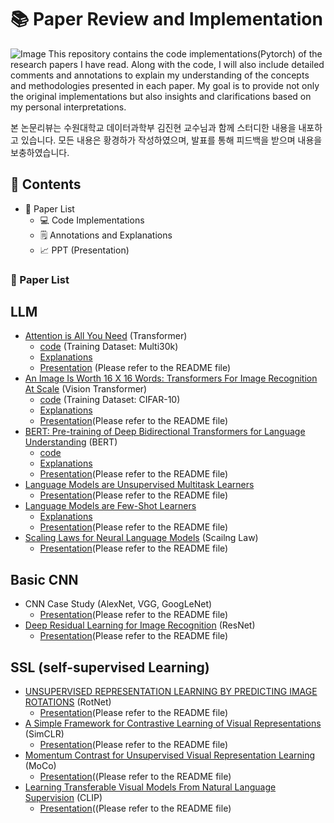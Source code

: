 # 📚 Paper Review and Implementation

![Image](https://github.com/user-attachments/assets/fff6081e-1eb1-4289-b7c3-c7e3c80311d9)
This repository contains the code implementations(Pytorch) of the research papers I have read. Along with the code, I will also include detailed comments and annotations to explain my understanding of the concepts and methodologies presented in each paper. My goal is to provide not only the original implementations but also insights and clarifications based on my personal interpretations.

본 논문리뷰는 수원대학교 데이터과학부 김진현 교수님과 함께 스터디한 내용을 내포하고 있습니다.
모든 내용은 황경하가 작성하였으며, 발표를 통해 피드백을 받으며 내용을 보충하였습니다.

## 📝 Contents  
- 📖 Paper List  
  - 💻 Code Implementations
  - 🗒️ Annotations and Explanations
  - 📈 PPT (Presentation)

### 📖 Paper List

## LLM
- [Attention is All You Need](http://arxiv.org/abs/1706.03762) (Transformer)
  - [code](https://github.com/kyeongha-git/Study/tree/main/Transformer) (Training Dataset: Multi30k)
  - [Explanations](https://kyeongha-blog.tistory.com/entry/Transformer-Attention-Is-All-You-Need)
  - [Presentation](https://github.com/kyeongha-git/Study/tree/main/Transformer) (Please refer to the README file)
- [An Image Is Worth 16 X 16 Words: Transformers For Image Recognition At Scale](http://arxiv.org/abs/2010.11929) (Vision Transformer)
  - [code](https://github.com/kyeongha-git/Study/tree/main/ViT) (Training Dataset: CIFAR-10)
  - [Explanations](https://kyeongha-blog.tistory.com/entry/Vision-Transformer-AN-IMAGE-IS-WORTH-16X16-WORDS-TRANSFORMERS-FOR-IMAGE-RECOGNITION-AT-SCALE)
  - [Presentation](https://github.com/kyeongha-git/Study/tree/main/ViT)(Please refer to the README file)
- [BERT: Pre-training of Deep Bidirectional Transformers for Language Understanding](https://arxiv.org/abs/1810.04805) (BERT)
  - [code](https://github.com/kyeongha-git/Study/tree/main/BERT-pytorch)
  - [Explanations](https://kyeongha-blog.tistory.com/entry/LLM-BERT-Pre-training-of-Deep-Bidirectional-Transformers-for-Language-Understanding-%EB%85%BC%EB%AC%B8-%EB%A6%AC%EB%B7%B0-%EA%B8%B0%EC%B4%88%EB%B6%80%ED%84%B0-%EA%BC%BC%EA%BC%BC%ED%9E%88)
  - [Presentation](https://github.com/kyeongha-git/Study/tree/main/BERT-pytorch)(Please refer to the README file)
- [Language Models are Unsupervised Multitask Learners](https://cdn.openai.com/better-language-models/language_models_are_unsupervised_multitask_learners.pdf)
  - [Presentation](https://github.com/kyeongha-git/Study/tree/main/GPT-2)(Please refer to the README file)
- [Language Models are Few-Shot Learners](https://papers.nips.cc/paper_files/paper/2020/file/1457c0d6bfcb4967418bfb8ac142f64a-Paper.pdf)
  - [Explanations](https://kyeongha-blog.tistory.com/entry/GPT-3-Language-Models-are-Few-Shot-Learners-%EB%85%BC%EB%AC%B8-%EB%A6%AC%EB%B7%B0-%EA%B8%B0%EC%B4%88%EB%B6%80%ED%84%B0-%EA%BC%BC%EA%BC%BC%ED%9E%88)
  - [Presentation](https://github.com/kyeongha-git/Study/tree/main/GPT-3)(Please refer to the README file)
- [Scaling Laws for Neural Language Models](http://arxiv.org/abs/2001.08361) (Scailng Law)
  - [Presentation](https://github.com/kyeongha-git/Study/tree/main/Scailng%20Law)(Please refer to the README file)

## Basic CNN
- CNN Case Study (AlexNet, VGG, GoogLeNet)
  - [Presentation](https://github.com/kyeongha-git/Study/tree/main/CNN%20(AlexNet%2CVGG%2CGoogLeNet))(Please refer to the README file)
- [Deep Residual Learning for Image Recognition](https://arxiv.org/abs/1512.03385) (ResNet)
  - [Presentation](https://github.com/kyeongha-git/Study/tree/main/ResNet)(Please refer to the README file)

## SSL (self-supervised Learning)
- [UNSUPERVISED REPRESENTATION LEARNING BY PREDICTING IMAGE ROTATIONS](http://arxiv.org/abs/1803.07728) (RotNet)
  - [Presentation](https://github.com/kyeongha-git/Study/tree/main/RotNet)(Please refer to the README file)
- [A Simple Framework for Contrastive Learning of Visual Representations](http://arxiv.org/abs/2002.05709) (SimCLR)
  - [Presentation](https://github.com/kyeongha-git/Study/tree/main/SimCLR)(Please refer to the README file)
- [Momentum Contrast for Unsupervised Visual Representation Learning](http://arxiv.org/abs/1911.05722) (MoCo)
  - [Presentation](https://github.com/kyeongha-git/Study/tree/main/MoCo)((Please refer to the README file)
- [Learning Transferable Visual Models From Natural Language Supervision](http://arxiv.org/abs/2103.00020) (CLIP)
  - [Presentation](https://github.com/kyeongha-git/Study/tree/main/CLIP)((Please refer to the README file)
